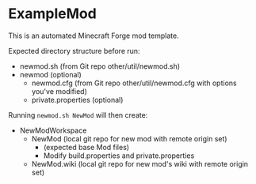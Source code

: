 # ExampleMod

This is an automated Minecraft Forge mod template.

Expected directory structure before run:
* newmod.sh (from Git repo other/util/newmod.sh)
* newmod (optional)
   * newmod.cfg (from Git repo other/util/newmod.cfg with options you've modified)
   * private.properties (optional)

Running ```newmod.sh NewMod``` will then create:

* NewModWorkspace
   * NewMod (local git repo for new mod with remote origin set)
      * (expected base Mod files)
      * Modify build.properties and private.properties
   * NewMod.wiki (local git repo for new mod's wiki with remote origin set)
